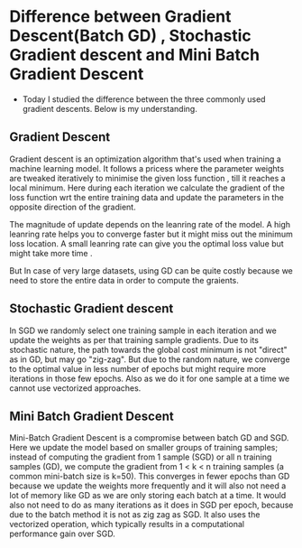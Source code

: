 # Difference between Gradient Descent(Batch GD) , Stochastic Gradient descent and Mini Batch Gradient Descent 
- Today I studied the difference between the three commonly used gradient descents. Below is my understanding. 

## Gradient Descent 
Gradient descent is an optimization algorithm that's used when training a machine learning model. It follows a pricess where the parameter weights are tweaked iteratively to minimise the given loss function , till it reaches a local minimum. Here during each iteration we calculate the gradient of the loss function wrt the entire training data and update the parameters in the opposite direction of the gradient. 

The magnitude of update depends on the leanring rate of the model. A high leanring rate helps you to converge faster but it might miss out the minimum loss location. A small leanring rate can give you the optimal loss value but might take more time . 

But  In case of very large datasets, using GD can be quite costly because we need to store the entire data in order to compute the graients.

## Stochastic Gradient descent
In SGD we randomly select one training sample in each iteration and we update the weights as per that training sample gradients. Due to its stochastic nature, the path towards the global cost minimum is not "direct" as in GD, but may go "zig-zag". But due to the random nature, we converge to the optimal value in less number of epochs but might require more iterations in those few epochs. Also as we do it for one sample at a time we cannot use vectorized approaches. 

## Mini Batch Gradient Descent 
Mini-Batch Gradient Descent is a compromise between batch GD and SGD. Here we update the model based on smaller groups of training samples; instead of computing the gradient from 1 sample (SGD) or all n training samples (GD), we compute the gradient from 1 < k < n training samples (a common mini-batch size is k=50).
This converges in fewer epochs than GD because we update the weights more frequently and it will also not need a lot of memory like GD as we are only storing each batch at a time. It would also not need to do as many iterations as it does in SGD per epoch, because due to the batch method it is not as zig zag as SGD.  It also  uses the vectorized operation, which typically results in a computational performance gain over SGD.


